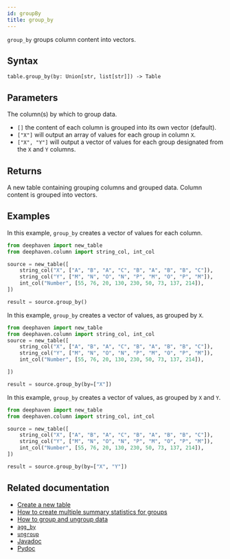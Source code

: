 ```yaml
---
id: groupBy
title: group_by
---
```


`group_by` groups column content into vectors.

## Syntax

```
table.group_by(by: Union[str, list[str]]) -> Table
```

## Parameters

<ParamTable>
<Param name="by" type="Union[str, list[str]]" optional>

The column(s) by which to group data.

- `[]` the content of each column is grouped into its own vector (default).
- `["X"]` will output an array of values for each group in column `X`.
- `["X", "Y"]` will output a vector of values for each group designated from the `X` and `Y` columns.

</Param>
</ParamTable>

## Returns

A new table containing grouping columns and grouped data. Column content is grouped into vectors.

## Examples

In this example, `group_by` creates a vector of values for each column.

```python order=source,result
from deephaven import new_table
from deephaven.column import string_col, int_col

source = new_table([
    string_col("X", ["A", "B", "A", "C", "B", "A", "B", "B", "C"]),
    string_col("Y", ["M", "N", "O", "N", "P", "M", "O", "P", "M"]),
    int_col("Number", [55, 76, 20, 130, 230, 50, 73, 137, 214]),
])

result = source.group_by()
```

In this example, `group_by` creates a vector of values, as grouped by `X`.

```python order=source,result
from deephaven import new_table
from deephaven.column import string_col, int_col
source = new_table([
    string_col("X", ["A", "B", "A", "C", "B", "A", "B", "B", "C"]),
    string_col("Y", ["M", "N", "O", "N", "P", "M", "O", "P", "M"]),
    int_col("Number", [55, 76, 20, 130, 230, 50, 73, 137, 214]),

])

result = source.group_by(by=["X"])
```

In this example, `group_by` creates a vector of values, as grouped by `X` and `Y`.

```python order=source,result
from deephaven import new_table
from deephaven.column import string_col, int_col

source = new_table([
    string_col("X", ["A", "B", "A", "C", "B", "A", "B", "B", "C"]),
    string_col("Y", ["M", "N", "O", "N", "P", "M", "O", "P", "M"]),
    int_col("Number", [55, 76, 20, 130, 230, 50, 73, 137, 214]),
])

result = source.group_by(by=["X", "Y"])
```

## Related documentation

- [Create a new table](../../../how-to-guides/new-table.md)
- [How to create multiple summary statistics for groups](../../../how-to-guides/combined-aggregations.md)
- [How to group and ungroup data](../../../how-to-guides/grouping-data.md)
- [`agg_by`](./aggBy.md)
- [`ungroup`](./ungroup.md)
- [Javadoc](<https://deephaven.io/core/javadoc/io/deephaven/api/TableOperations.html#by(java.lang.String...)>)
- [Pydoc](https://deephaven.io/core/pydoc/code/deephaven.table.html?highlight=group#deephaven.table.Table.group_by)
